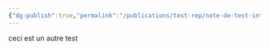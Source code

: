 ```yaml
---
{"dg-publish":true,"permalink":"/publications/test-rep/note-de-test-interne/"}
---
```


ceci est un autre test 